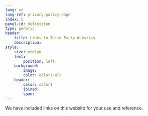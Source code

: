 ```yaml
---
lang: en
lang-ref: privacy-policy-page
index: 5
panel-id: definition
type: generic
header:
    title: Links to Third Party Websites
    description:
style:
    size: medium
    text:
        position: left
    background:
        image:
        color: color1-alt
    header:
        color: color1
        joined:
        span:
---
```

<div class="inner">
    <p>We have included links on this website for your use and reference.</p>
</div>
